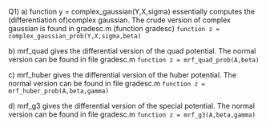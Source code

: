 Q1)
a) function y = complex_gaussian(Y,X,sigma) essentially computes the (differentiation of)complex gaussian. The crude version of complex gaussian is found in gradesc.m (function gradesc)
`function z = complex_gaussian_prob(Y,X,sigma,beta)`

b) mrf_quad gives the differential version of the quad potential. The normal version can be found in file gradesc.m 
`function z = mrf_quad_prob(A,beta)`

c) mrf_huber gives the differential version of the huber potential. The normal version can be found in file gradesc.m 
`function z = mrf_huber_prob(A,beta,gamma)`

d) mrf_g3 gives the differential version of the special potential. The normal version can be found in file gradesc.m 
`function z = mrf_g3(A,beta,gamma)`



